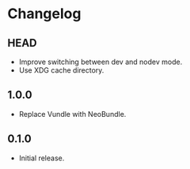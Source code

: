 # Changelog

## HEAD

- Improve switching between dev and nodev mode.
- Use XDG cache directory.

## 1.0.0

- Replace Vundle with NeoBundle.

## 0.1.0

- Initial release.
